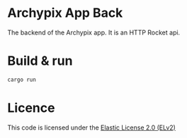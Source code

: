 # Archypix App Back

The backend of the Archypix app.
It is an HTTP Rocket api.

# Build & run
```bash
cargo run
```

# Licence
This code is licensed under the [Elastic License 2.0 (ELv2)](https://www.elastic.co/licensing/elastic-license)
